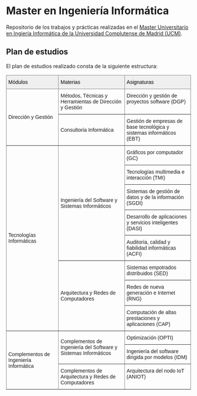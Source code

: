 # Master en Ingeniería Informática

Repositorio de los trabajos y prácticas realizadas en el [Master Universitario en Ingiería Informática de la Universidad Complutense de Madrid (UCM)](https://informatica.ucm.es/master-en-ingenieria-informatica).

## Plan de estudios

El plan de estudios realizado consta de la siguiente estructura:

<style type="text/css">
.tg  {border-collapse:collapse;border-spacing:0;}
.tg td{border-color:black;border-style:solid;border-width:1px;font-family:Arial, sans-serif;font-size:14px;
  overflow:hidden;padding:10px 5px;word-break:normal;}
.tg th{border-color:black;border-style:solid;border-width:1px;font-family:Arial, sans-serif;font-size:14px;
  font-weight:normal;overflow:hidden;padding:10px 5px;word-break:normal;}
.tg .tg-lboi{border-color:inherit;text-align:left;vertical-align:middle}
.tg .tg-attk{background-color:#efefef;border-color:inherit;color:#000000;text-align:left;vertical-align:top}
.tg .tg-0pky{border-color:inherit;text-align:left;vertical-align:top}
</style>
<table class="tg">
<thead>
  <tr>
    <th class="tg-attk">Módulos</th>
    <th class="tg-attk">Materias</th>
    <th class="tg-attk">Asignaturas</th>
  </tr>
</thead>
<tbody>
  <tr>
    <td class="tg-lboi" rowspan="2">Dirección y Gestión</td>
    <td class="tg-lboi">Métodos, Técnicas y Herramientas de Dirección y Gestión</td>
    <td class="tg-0pky">Dirección y gestión de proyectos software (DGP)</td>
  </tr>
  <tr>
    <td class="tg-lboi">Consultoría Informática</td>
    <td class="tg-0pky">Gestión de empresas de base tecnológica y sistemas informáticos (EBT)</td>
  </tr>
  <tr>
    <td class="tg-lboi" rowspan="8">Tecnologías Informáticas</td>
    <td class="tg-lboi" rowspan="5">Ingeniería del Software y Sistemas Informáticos</td>
    <td class="tg-0pky">Gráficos por computador (GC)</td>
  </tr>
  <tr>
    <td class="tg-0pky">Tecnologías multimedia e interacción (TMI)</td>
  </tr>
  <tr>
    <td class="tg-0pky">Sistemas de gestión de datos y de la información (SGDI)</td>
  </tr>
  <tr>
    <td class="tg-0pky">Desarrollo de aplicaciones y servicios inteligentes (DASI)</td>
  </tr>
  <tr>
    <td class="tg-0pky">Auditoría, calidad y fiabilidad informáticas (ACFI)</td>
  </tr>
  <tr>
    <td class="tg-lboi" rowspan="3">Arquitectura y Redes de Computadores</td>
    <td class="tg-0pky">Sistemas empotrados distribuidos (SED)</td>
  </tr>
  <tr>
    <td class="tg-0pky">Redes de nueva generación e Internet (RNG)</td>
  </tr>
  <tr>
    <td class="tg-0pky">Computación de altas prestaciones y aplicaciones (CAP)</td>
  </tr>
  <tr>
    <td class="tg-lboi" rowspan="3">Complementos de Ingeniería Informática</td>
    <td class="tg-lboi" rowspan="2">Complementos de Ingeniería del Software y Sistemas Informáticos</td>
    <td class="tg-0pky">Optimización (OPTI)</td>
  </tr>
  <tr>
    <td class="tg-0pky">Ingeniería del software dirigida por modelos (IDM)</td>
  </tr>
  <tr>
    <td class="tg-lboi">Complementos de Arquitectura y Redes de Computadores</td>
    <td class="tg-0pky">Arquitectura del nodo IoT (ANIOT)</td>
  </tr>
</tbody>
</table>